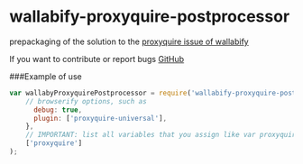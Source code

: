# wallabify-proxyquire-postprocessor
prepackaging of the solution to the [proxyquire issue of wallabify](https://github.com/wallabyjs/wallabify/issues/2)

If you want to contribute or report bugs [GitHub](https://github.com/elevatebart/wallabify-proxyquire-postprocessor)

###Example of use
``` js
var wallabyProxyquirePostprocessor = require('wallabify-proxyquire-postprocessor')({
    // browserify options, such as
      debug: true,
      plugin: ['proxyquire-universal'],
    },
    // IMPORTANT: list all variables that you assign like var proxyquire = require('proxyquireify')(require);
    ['proxyquire']
);
```